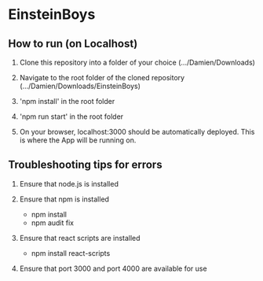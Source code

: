 # EinsteinBoys

## How to run (on Localhost)
1. Clone this repository into a folder of your choice
   (.../Damien/Downloads)

2.  Navigate to the root folder of the cloned repository 
    (.../Damien/Downloads/EinsteinBoys)

3. 'npm install' in the root folder

4. 'npm run start' in the root folder

5. On your browser, localhost:3000 should be automatically deployed.
   This is where the App will be running on.


## Troubleshooting tips for errors
1. Ensure that node.js is installed

2. Ensure that npm is installed
   - npm install
   - npm audit fix

3. Ensure that react scripts are installed
   - npm install react-scripts

4. Ensure that port 3000 and port 4000 are available for use
